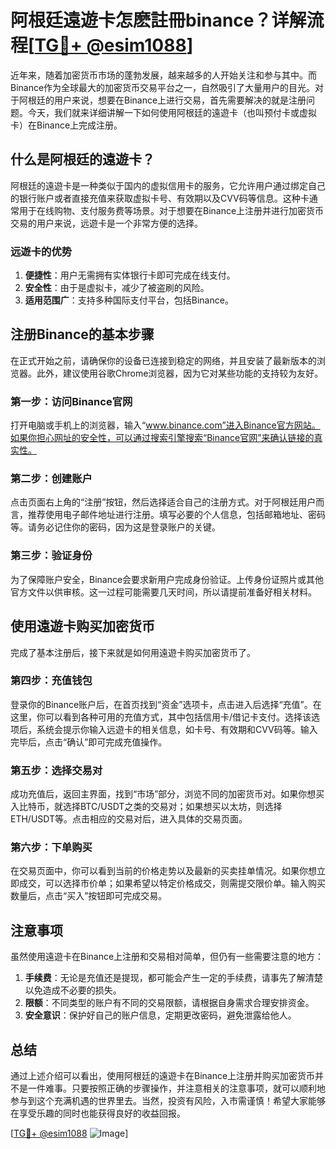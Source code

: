 # 阿根廷遠遊卡怎麽註冊binance？详解流程[[TG💪+ @esim1088](https://t.me/s/esim1088)]

近年来，随着加密货币市场的蓬勃发展，越来越多的人开始关注和参与其中。而Binance作为全球最大的加密货币交易平台之一，自然吸引了大量用户的目光。对于阿根廷的用户来说，想要在Binance上进行交易，首先需要解决的就是注册问题。今天，我们就来详细讲解一下如何使用阿根廷的遠遊卡（也叫预付卡或虚拟卡）在Binance上完成注册。

## 什么是阿根廷的遠遊卡？

阿根廷的遠遊卡是一种类似于国内的虚拟信用卡的服务，它允许用户通过绑定自己的银行账户或者直接充值来获取虚拟卡号、有效期以及CVV码等信息。这种卡通常用于在线购物、支付服务费等场景。对于想要在Binance上注册并进行加密货币交易的用户来说，远遊卡是一个非常方便的选择。

### 远遊卡的优势

1. **便捷性**：用户无需拥有实体银行卡即可完成在线支付。
2. **安全性**：由于是虚拟卡，减少了被盗刷的风险。
3. **适用范围广**：支持多种国际支付平台，包括Binance。

## 注册Binance的基本步骤

在正式开始之前，请确保你的设备已连接到稳定的网络，并且安装了最新版本的浏览器。此外，建议使用谷歌Chrome浏览器，因为它对某些功能的支持较为友好。

### 第一步：访问Binance官网

打开电脑或手机上的浏览器，输入“www.binance.com”进入Binance官方网站。如果你担心网址的安全性，可以通过搜索引擎搜索“Binance官网”来确认链接的真实性。

### 第二步：创建账户

点击页面右上角的“注册”按钮，然后选择适合自己的注册方式。对于阿根廷用户而言，推荐使用电子邮件地址进行注册。填写必要的个人信息，包括邮箱地址、密码等。请务必记住你的密码，因为这是登录账户的关键。

### 第三步：验证身份

为了保障账户安全，Binance会要求新用户完成身份验证。上传身份证照片或其他官方文件以供审核。这一过程可能需要几天时间，所以请提前准备好相关材料。

## 使用遠遊卡购买加密货币

完成了基本注册后，接下来就是如何用遠遊卡购买加密货币了。

### 第四步：充值钱包

登录你的Binance账户后，在首页找到“资金”选项卡，点击进入后选择“充值”。在这里，你可以看到各种可用的充值方式，其中包括信用卡/借记卡支付。选择该选项后，系统会提示你输入远遊卡的相关信息，如卡号、有效期和CVV码等。输入完毕后，点击“确认”即可完成充值操作。

### 第五步：选择交易对

成功充值后，返回主界面，找到“市场”部分，浏览不同的加密货币对。如果你想买入比特币，就选择BTC/USDT之类的交易对；如果想买以太坊，则选择ETH/USDT等。点击相应的交易对后，进入具体的交易页面。

### 第六步：下单购买

在交易页面中，你可以看到当前的价格走势以及最新的买卖挂单情况。如果你想立即成交，可以选择市价单；如果希望以特定价格成交，则需提交限价单。输入购买数量后，点击“买入”按钮即可完成交易。

## 注意事项

虽然使用遠遊卡在Binance上注册和交易相对简单，但仍有一些需要注意的地方：

1. **手续费**：无论是充值还是提现，都可能会产生一定的手续费，请事先了解清楚以免造成不必要的损失。
2. **限额**：不同类型的账户有不同的交易限额，请根据自身需求合理安排资金。
3. **安全意识**：保护好自己的账户信息，定期更改密码，避免泄露给他人。

## 总结

通过上述介绍可以看出，使用阿根廷的遠遊卡在Binance上注册并购买加密货币并不是一件难事。只要按照正确的步骤操作，并注意相关的注意事项，就可以顺利地参与到这个充满机遇的世界里去。当然，投资有风险，入市需谨慎！希望大家能够在享受乐趣的同时也能获得良好的收益回报。

[[TG💪+ @esim1088](https://t.me/s/esim1088) ![Image](https://i.postimg.cc/4NQfJmqS/Snipaste-2025-05-13-00-14-12.png)]